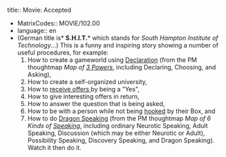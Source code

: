 title:: Movie: Accepted

- MatrixCodes:: MOVIE/102.00
- language::  en
- (German title is* **S.H.I.T.*** which stands for *South Hampton Institute of Technology*...)
  This is a funny and inspiring story showing a number of useful procedures, for example:
  1. How to create a gameworld using [Declaration](http://declaring.mystrikingly.com) (from the PM thoughtmap *Map of [3 Powers](http://3powers.mystrikingly.com)*, including Declaring, Choosing, and Asking),
  2. How to create a self-organized university,
  3. How to [receive offers ](http://negotiateintimacy.mystrikingly.com)by being a "Yes",
  4. How to give interesting offers in return,
  5. How to answer the question that is being asked,
  6. How to be with a person while not being [hooked](http://becomeunhookable.mystrikingly.com/) by their Box, and
  7. How to do [Dragon Speaking](http://dragonspeaking.mystrikingly.com/) (from the PM thoughtmap *Map of 6 Kinds of [Speaking](http://speakings.mystrikingly.com/)*,
   including ordinary Neurotic Speaking, Adult Speaking, Discussion (which
   may be either Neurotic or Adult), Possibility Speaking, Discovery 
  Speaking, and Dragon Speaking).
  Watch it then do it.